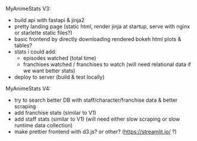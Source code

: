 MyAnimeStats V3:
- build api with fastapi & jinja2
- pretty landing page (static html, render jinja at startup, serve with nginx or starlette static files?)
- basic frontend by directly downloading rendered bokeh html plots & tables?
- stats i could add:
  - episodes watched (total time)
  - franchises watched / franchises to watch (will need relational data if we want better stats)
- deploy to server (build & test locally)

MyAnimeStats V4:
- try to search better DB with staff/character/franchise data & better scraping
- add franchise stats (similar to V1)
- add staff stats (similar to V1) (will need either slow scraping or slow runtime data collection)
- make prettier frontend with d3.js? or other? (https://streamlit.io/ ?)

